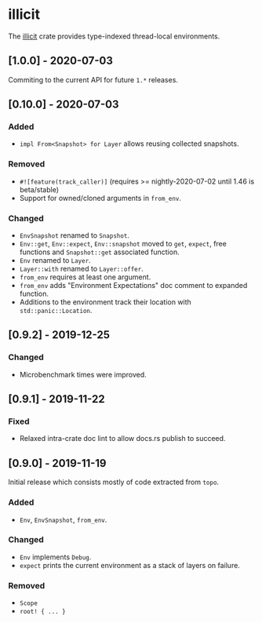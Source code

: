 # illicit

The [illicit](https://docs.rs/illicit) crate provides type-indexed thread-local environments.

<!-- categories: Added, Removed, Changed, Deprecated, Fixed, Security -->

## [1.0.0] - 2020-07-03

Commiting to the current API for future `1.*` releases.

## [0.10.0] - 2020-07-03

### Added

- `impl From<Snapshot> for Layer` allows reusing collected snapshots.
 
### Removed

- `#![feature(track_caller)]` (requires >= nightly-2020-07-02 until 1.46 is beta/stable)
- Support for owned/cloned arguments in `from_env`.

### Changed

- `EnvSnapshot` renamed to `Snapshot`.
- `Env::get`, `Env::expect`, `Env::snapshot` moved to `get`, `expect`, free functions and
  `Snapshot::get` associated function.
- `Env` renamed to `Layer`.
- `Layer::with` renamed to `Layer::offer`.
- `from_env` requires at least one argument.
- `from_env` adds "Environment Expectations" doc comment to expanded function.
- Additions to the environment track their location with `std::panic::Location`.

## [0.9.2] - 2019-12-25

### Changed

- Microbenchmark times were improved.

## [0.9.1] - 2019-11-22

### Fixed

- Relaxed intra-crate doc lint to allow docs.rs publish to succeed.

## [0.9.0] - 2019-11-19

Initial release which consists mostly of code extracted from `topo`.

### Added

- `Env`, `EnvSnapshot`, `from_env`.

### Changed

- `Env` implements `Debug`.
- `expect` prints the current environment as a stack of layers on failure.

### Removed

- `Scope`
- `root! { ... }`

